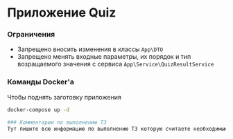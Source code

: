 # Приложение Quiz

### Ограничения
* Запрещено вносить изменения в классы `App\DTO`
* Запрещено менять входные параметры, их порядок и тип возращаемого значения с сервиса `App\Service\QuizResultService`


### Команды Docker'а
Чтобы поднять заготовку приложения
```sh
docker-compose up -d

### Комментарии по выполнению ТЗ
Тут пишите всю информацию по выполнению ТЗ которую считаете необходимым упомянуть.
